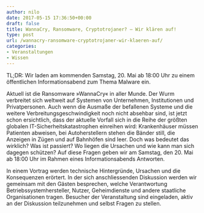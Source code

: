 ```yaml
---
author: nilo
date: 2017-05-15 17:36:50+00:00
draft: false
title: WannaCry, Ransomware, Cryptotrojaner? – Wir klären auf!
type: post
url: /wannacry-ransomware-cryptotrojaner-wir-klaeren-auf/
categories:
- Veranstaltungen
- Wissen
---
```


TL;DR: Wir laden am kommenden Samstag, 20. Mai ab 18:00 Uhr zu einem öffentlichen Informationsabend zum Thema Malware ein.
<!-- more -->


Aktuell ist die Ransomware »WannaCry« in aller Munde. Der Wurm verbreitet sich weltweit auf Systemen von Unternehmen, Institutionen und Privatpersonen. Auch wenn die Ausmaße der befallenen Systeme und die weitere Verbreitungsgeschwindigkeit noch nicht absehbar sind, ist jetzt schon ersichtlich, dass der aktuelle Vorfall sich in die Reihe der größten globalen IT-Sicherheitskatastrophen einreihen wird: Krankenhäuser müssen Patienten abweisen, bei Autoherstellern stehen die Bänder still, die Anzeigen in Zügen und auf Bahnhöfen sind leer. Doch was bedeutet das wirklich? Was ist passiert? Wo liegen die Ursachen und wie kann man sich dagegen schützen? Auf diese Fragen geben wir am Samstag, den 20. Mai ab 18:00 Uhr im Rahmen eines Informationsabends Antworten. 

In einem Vortrag werden technische Hintergründe, Ursachen und die Konsequenzen erörtert. In der sich anschliessenden Diskussion werden wir gemeinsam mit den Gästen besprechen, welche Verantwortung Betriebssystemhersteller, Nutzer, Geheimdienste und andere staatliche Organisationen tragen. Besucher der Veranstaltung sind eingeladen, aktiv an der Diskussion teilzunehmen und selbst Fragen zu stellen.



